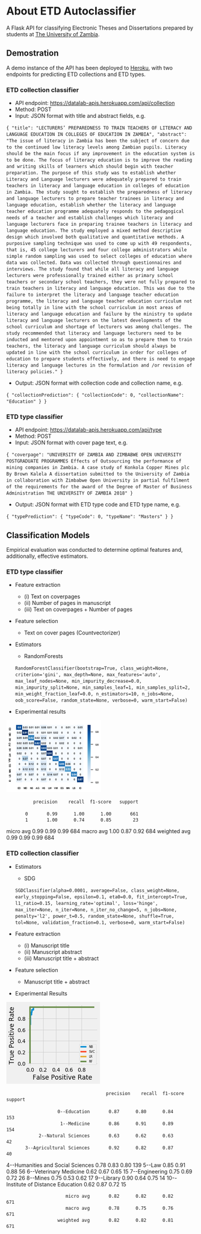 # About ETD Autoclassifier
A Flask API for classifying Electronic Theses and Dissertations prepared by students at [The University of Zambia](http://www.unza.zm).


## Demostration

A demo instance of the API has been deployed to [Heroku](https://www.heroku.com), with two endpoints for predicting ETD collections and ETD types.

### ETD collection classifier

* API endpoint: https://datalab-apis.herokuapp.com/api/collection
* Method: POST
* Input: JSON format with title and abstract fields, e.g.

`{
"title": "LECTURERS’ PREPAREDNESS TO TRAIN TEACHERS OF LITERACY AND LANGUAGE EDUCATION IN COLLEGES OF EDUCATION IN ZAMBIA",
"abstract": "The issue of literacy in Zambia has been the subject of concern due to the continued low literacy levels among Zambian pupils. Literacy should be the main focus if any improvement in the education system is to be done. The focus of literacy education is to improve the reading and writing skills of learners which should begin with teacher preparation. The purpose of this study was to establish whether Literacy and Language lecturers were adequately prepared to train teachers in literacy and language education in colleges of education in Zambia. The study sought to establish the preparedness of literacy and language lecturers to prepare teacher trainees in literacy and language education, establish whether the literacy and language teacher education programme adequately responds to the pedagogical needs of a teacher and establish challenges which literacy and language lecturers face in preparing trainee teachers in literacy and language education. The study employed a mixed method descriptive design which involved both qualitative and quantitative methods. A purposive sampling technique was used to come up with 49 respondents, that is, 45 college lecturers and four college administrators while simple random sampling was used to select colleges of education where data was collected. Data was collected through questionnaires and interviews. The study found that while all literacy and language lecturers were professionally trained either as primary school teachers or secondary school teachers, they were not fully prepared to train teachers in literacy and language education. This was due to the failure to interpret the literacy and language teacher education programme, the literacy and language teacher education curriculum not being totally in line with the school curriculum in most areas of literacy and language education and failure by the ministry to update literacy and language lecturers on the latest developments of the school curriculum and shortage of lecturers was among challenges. The study recommended that literacy and language lecturers need to be inducted and mentored upon appointment so as to prepare them to train teachers, the literacy and language curriculum should always be updated in line with the school curriculum in order for colleges of education to prepare students effectively, and there is need to engage literacy and language lectures in the formulation and /or revision of literacy policies."
}`

* Output: JSON format with collection code and collection name, e.g.

`{
    "collectionPrediction": {
        "collectionCode": 0,
        "collectionName": "Education"
    }
}`

### ETD type classifier

* API endpoint: https://datalab-apis.herokuapp.com/api/type
* Method: POST
* Input: JSON format with cover page text, e.g.

`{
"coverpage": "UNIVERSITY OF ZAMBIA AND ZIMBABWE OPEN UNIVERSITY POSTGRADUATE PROGRAMMES Effects of Outsourcing the performance of mining companies in Zambia. A case study of Konkola Copper Mines plc By Brown Kalela A dissertation submitted to the University of Zambia in collaboration with Zimbabwe Open University in partial fulfilment of the requirements for the award of the Degree of Master of Business Administration THE UNIVERSITY OF ZAMBIA 2018"
}`

* Output: JSON format with ETD type code and ETD type name, e.g.

`{
    "typePrediction": {
        "typeCode": 0,
        "typeName": "Masters"
    }
}`


## Classification Models

Empirical evaluation was conducted to determine optimal features and, additionally, effective estimators.

###  ETD type classifier

* Feature extraction 
    * (i) Text on coverpages 
    * (ii) Number of pages in manuscript
    * (iii) Text on coverpages + Number of pages

* Feature selection
    * Text on cover pages (Countvectorizer)

* Estimators
    * RandomForests
    
    `RandomForestClassifier(bootstrap=True, class_weight=None, criterion='gini',
            max_depth=None, max_features='auto', max_leaf_nodes=None,
            min_impurity_decrease=0.0, min_impurity_split=None,
            min_samples_leaf=1, min_samples_split=2,
            min_weight_fraction_leaf=0.0, n_estimators=10, n_jobs=None,
            oob_score=False, random_state=None, verbose=0,
            warm_start=False)`
    
* Experimental results

![Named Entity Recognition](./docs/img-title_abstract-sdgclassifier-01.png)

              precision    recall  f1-score   support

           0       0.99      1.00      1.00       661
           1       1.00      0.74      0.85        23

   micro avg       0.99      0.99      0.99       684
   macro avg       1.00      0.87      0.92       684
weighted avg       0.99      0.99      0.99       684


### ETD collection classifier

* Estimators 
    * SDG
    
    `SGDClassifier(alpha=0.0001, average=False, class_weight=None,
       early_stopping=False, epsilon=0.1, eta0=0.0, fit_intercept=True,
       l1_ratio=0.15, learning_rate='optimal', loss='hinge', max_iter=None,
       n_iter=None, n_iter_no_change=5, n_jobs=None, penalty='l2',
       power_t=0.5, random_state=None, shuffle=True, tol=None,
       validation_fraction=0.1, verbose=0, warm_start=False)`
    
* Feature extraction 
    * (i) Manuscript title 
    * (ii) Manuscript abstract
    * (iii) Manuscript title + abstract
* Feature selection
    * Manuscript title + abstract


* Experimental Results

![Named Entity Recognition](./docs/img-coverpages-randomforests-01.png)
    
                                         precision    recall  f1-score   support

                       0--Education       0.87      0.80      0.84       153
                        1--Medicine       0.86      0.91      0.89       154
                2--Natural Sciences       0.63      0.62      0.63        42
           3--Agricultural Sciences       0.92      0.82      0.87        40
  4--Humanities and Social Sciences       0.78      0.83      0.80       139
                             5--Law       0.85      0.91      0.88        56
             6--Veterinary Medicine       0.62      0.67      0.65        15
                     7--Engineering       0.75      0.69      0.72        26
                           8--Mines       0.75      0.53      0.62        17
                         9--Library       0.90      0.64      0.75        14
10--Institute of Distance Education       0.62      0.87      0.72        15

                          micro avg       0.82      0.82      0.82       671
                          macro avg       0.78      0.75      0.76       671
                       weighted avg       0.82      0.82      0.81       671

